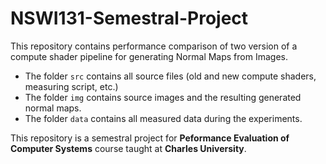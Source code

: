 # NSWI131-Semestral-Project

This repository contains performance comparison of two version of a compute shader pipeline for generating Normal Maps from Images.

- The folder `src` contains all source files (old and new compute shaders, measuring script, etc.)
- The folder `img` contains source images and the resulting generated normal maps.
- The folder `data` contains all measured data during the experiments.

This repository is a semestral project for **Peformance Evaluation of Computer Systems** course taught at **Charles University**.
